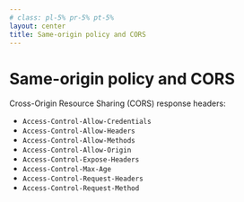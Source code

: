 ```yaml
---
# class: pl-5% pr-5% pt-5%
layout: center
title: Same-origin policy and CORS
---
```

<h1>Same-origin policy and CORS</h1>

<Transform scale="0.9">

Cross-Origin Resource Sharing (CORS) response headers:

- `Access-Control-Allow-Credentials`
- `Access-Control-Allow-Headers`
- `Access-Control-Allow-Methods`
- `Access-Control-Allow-Origin`
- `Access-Control-Expose-Headers`
- `Access-Control-Max-Age`
- `Access-Control-Request-Headers`
- `Access-Control-Request-Method`

</Transform>
